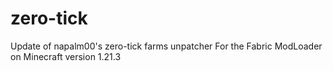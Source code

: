 # zero-tick
Update of napalm00's zero-tick farms unpatcher
For the Fabric ModLoader on Minecraft version 1.21.3

